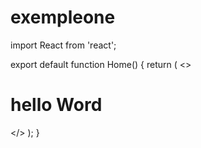 # exempleone

import React from 'react';

export default function Home() {
  return (
    <>
        <h1>hello Word</h1>
    </>
  );
}
